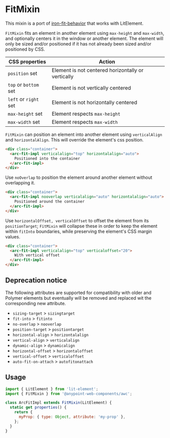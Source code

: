 # FitMixin

This mixin is a port of [iron-fit-behavior](https://github.com/PolymerElements/iron-fit-behavior) that works with LitElement.

`FitMixin` fits an element in another element using `max-height` and `max-width`, and optionally centers it in the window or another element. The element will only be sized and/or positioned if it has not already been sized and/or positioned by CSS.

|CSS properties|Action|
|----------------------|---------------------------------------------------|
|`position` set|Element is not centered horizontally or vertically|
|`top` or `bottom` set|Element is not vertically centered|
|`left` or `right` set|Element is not horizontally centered|
|`max-height` set|Element respects `max-height`|
|`max-width` set|Element respects `max-width`|

`FitMixin` can position an element into another element using `verticalAlign` and `horizontalAlign`. This will override the element's css position.

```html
<div class="container">
  <arc-fit-impl verticalalign="top" horizontalalign="auto">
    Positioned into the container
  </arc-fit-impl>
</div>
```

Use `noOverlap` to position the element around another element without overlapping it.

```html
<div class="container">
  <arc-fit-impl nooverlap verticalalign="auto" horizontalalign="auto">
    Positioned around the container
  </arc-fit-impl>
</div>
```

Use `horizontalOffset, verticalOffset` to offset the element from its
`positionTarget`; `FitMixin` will collapse these in order to
keep the element within `fitInto` boundaries, while preserving the element's
CSS margin values.

```html
<div class="container">
  <arc-fit-impl verticalalign="top" verticaloffset="20">
    With vertical offset
  </arc-fit-impl>
</div>
```

## Deprecation notice

The following attributes are supported for compatibility with older and Polymer elements but eventually will be removed and replaced wit  the corresponding new attribute.

- `sizing-target` > `sizingtarget`
- `fit-into` > `fitinto`
- `no-overlap` > `nooverlap`
- `position-target` > `positiontarget`
- `horizontal-align` > `horizontalalign`
- `vertical-align` > `verticalalign`
- `dynamic-align` > `dynamicalign`
- `horizontal-offset` > `horizontaloffset`
- `vertical-offset` > `verticaloffset`
- `auto-fit-on-attach` > `autofitonattach`

## Usage

```javascript
import { LitElement } from 'lit-element';
import { FitMixin } from '@anypoint-web-components/awc';

class ArcFitImpl extends FitMixin(LitElement) {
  static get properties() {
    return {
      myProp: { type: Object, attribute: 'my-prop' },
    };
  }
}
```
